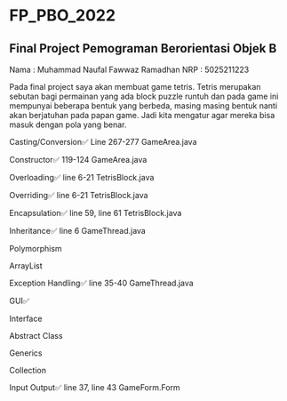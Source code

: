 # FP_PBO_2022
## Final Project Pemograman Berorientasi Objek B 
Nama : Muhammad Naufal Fawwaz Ramadhan
NRP  : 5025211223

Pada final project saya akan membuat game tetris. Tetris merupakan sebutan bagi permainan yang ada block puzzle runtuh dan pada game ini mempunyai beberapa bentuk yang berbeda, masing masing bentuk nanti akan berjatuhan pada papan game. Jadi kita mengatur agar mereka bisa masuk dengan pola yang benar.

Casting/Conversion✅
Line 267-277 GameArea.java

Constructor✅
119-124 GameArea.java

Overloading✅
line 6-21 TetrisBlock.java

Overriding✅
line 6-21 TetrisBlock.java

Encapsulation✅
line 59, line 61 TetrisBlock.java

Inheritance✅
line 6 GameThread.java

Polymorphism

ArrayList

Exception Handling✅
line 35-40 GameThread.java

GUI✅

Interface

Abstract Class

Generics

Collection

Input Output✅
line 37, line 43  GameForm.Form
